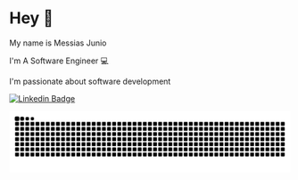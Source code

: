 # Hey 👋

My name is Messias Junio

I'm A Software Engineer 💻

I'm passionate about software development

[![Linkedin Badge](https://img.shields.io/badge/-LinkedIn-blue?style=flat-square&logo=Linkedin&logoColor=white&link=https://www.linkedin.com/in/messiasjunio/)](https://www.linkedin.com/in/messiasjunio/) 

![Snake animation](https://github.com/messiasjunio/messiasjunio/blob/output/github-contribution-grid-snake.svg)
